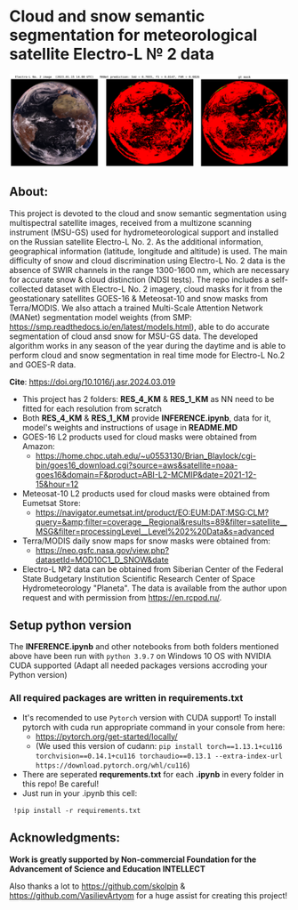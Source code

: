 # Cloud and snow semantic segmentation for meteorological satellite Electro-L № 2 data #
<img src="./RES_4_KM/l2_MANet_predict.png" width="800"/>

## **About:**

This project is devoted to the cloud and snow semantic segmentation using multispectral satellite images, received from a multizone scanning instrument (MSU-GS) used for hydrometeorological support and installed on the Russian satellite Electro-L No. 2. As the additional information, geographical information (latitude, longitude and altitude) is used. The main difficulty of snow and cloud discrimination using Electro-L No. 2 data is the absence of SWIR channels in the range 1300-1600 nm, which are necessary for accurate snow & cloud distinction (NDSI tests). The repo includes a self-collected dataset with Electro-L No. 2 imagery, cloud masks for it from the geostationary satellites GOES-16 & Meteosat-10 and snow masks from Terra/MODIS. We also attach a trained Multi-Scale Attention Network (MANet) segmentation model weights (from SMP: https://smp.readthedocs.io/en/latest/models.html), able to do accurate segmentation of cloud ansd snow for MSU-GS data. The developed algorithm works in any season of the year during the daytime and is able to perform cloud and snow segmentation in real time mode for Electro-L No.2 and GOES-R data.

**Cite**: https://doi.org/10.1016/j.asr.2024.03.019

- This project has 2 folders: **RES_4_KM** & **RES_1_KM** as NN need to be fitted for each resolution from scratch
- Both **RES_4_KM** & **RES_1_KM** provide **INFERENCE.ipynb**, data for it, model's weights and instructions of usage in **README.MD**
- GOES-16 L2 products used for cloud masks were obtained from Amazon: 
  - https://home.chpc.utah.edu/~u0553130/Brian_Blaylock/cgi-bin/goes16_download.cgi?source=aws&satellite=noaa-goes16&domain=F&product=ABI-L2-MCMIP&date=2021-12-15&hour=12
- Meteosat-10 L2 products used for cloud masks were obtained from Eumetsat Store: 
  - https://navigator.eumetsat.int/product/EO:EUM:DAT:MSG:CLM?query=&amp;filter=coverage__Regional&results=89&filter=satellite__MSG&filter=processingLevel__Level%202%20Data&s=advanced
- Terra/MODIS daily snow maps for snow masks were obtained from:
  - https://neo.gsfc.nasa.gov/view.php?datasetId=MOD10C1_D_SNOW&date
- Electro-L №2 data can be obtained from Siberian Center of the Federal State Budgetary Institution Scientific Research Center of Space Hydrometeorology "Planeta". The data is available from the author upon request and with permission from https://en.rcpod.ru/.

## Setup python version
The **INFERENCE.ipynb** and other notebooks from both folders mentioned above have been run with `python 3.9.7` on Windows 10 OS with NVIDIA CUDA supported (Adapt all needed packages versions accroding your Python version)

### All required packages are written in requirements.txt
- It's recomended to use `Pytorch` version with CUDA support! To install pytorch with cuda run appropriate command in your console from here:
  - https://pytorch.org/get-started/locally/
  - (We used this version of cudann: `pip install torch==1.13.1+cu116 torchvision==0.14.1+cu116 torchaudio==0.13.1 --extra-index-url https://download.pytorch.org/whl/cu116`)
- There are seperated **requrements.txt** for each **.ipynb** in every folder in this repo! Be careful!
- Just run in your .ipynb this cell:
```
 !pip install -r requirements.txt
```
## Acknowledgments:

**Work is greatly supported by Non-commercial Foundation for the Advancement of Science and Education INTELLECT**

Also thanks a lot to https://github.com/skolpin & https://github.com/VasilievArtyom for a huge assist for creating this project!
